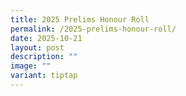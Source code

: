 ```yaml
---
title: 2025 Prelims Honour Roll
permalink: /2025-prelims-honour-roll/
date: 2025-10-21
layout: post
description: ""
image: ""
variant: tiptap
---
```


